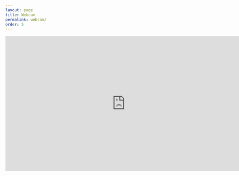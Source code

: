 ```yaml
---
layout: page
title: Webcam
permalink: webcam/
order: 5
---
```

<iframe
  width="750"
  height="422"
  src="https://vedetta.org/vedetta/lavagna/index.html"
  frameborder="0"
  allowfullscreen>
</iframe>